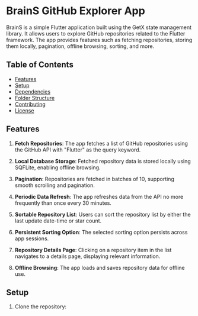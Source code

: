 # BrainS GitHub Explorer App

BrainS is a simple Flutter application built using the GetX state management library. It allows users to explore GitHub repositories related to the Flutter framework. The app provides features such as fetching repositories, storing them locally, pagination, offline browsing, sorting, and more.

## Table of Contents
- [Features](#features)
- [Setup](#setup)
- [Dependencies](#dependencies)
- [Folder Structure](#folder-structure)
- [Contributing](#contributing)
- [License](#license)

## Features

1. **Fetch Repositories**: The app fetches a list of GitHub repositories using the GitHub API with "Flutter" as the query keyword.

2. **Local Database Storage**: Fetched repository data is stored locally using SQFLite, enabling offline browsing.

3. **Pagination**: Repositories are fetched in batches of 10, supporting smooth scrolling and pagination.

4. **Periodic Data Refresh**: The app refreshes data from the API no more frequently than once every 30 minutes.

5. **Sortable Repository List**: Users can sort the repository list by either the last update date-time or star count.

6. **Persistent Sorting Option**: The selected sorting option persists across app sessions.

7. **Repository Details Page**: Clicking on a repository item in the list navigates to a details page, displaying relevant information.

8. **Offline Browsing**: The app loads and saves repository data for offline use.

## Setup

1. Clone the repository:

   ```bash
   
